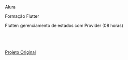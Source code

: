 Alura

Formação Flutter</br>

Flutter: gerenciamento de estados com Provider (08 horas)
## <br />

[Projeto Original](https://github.com/alura-cursos/flutter-gerenciamento-de-estado)
